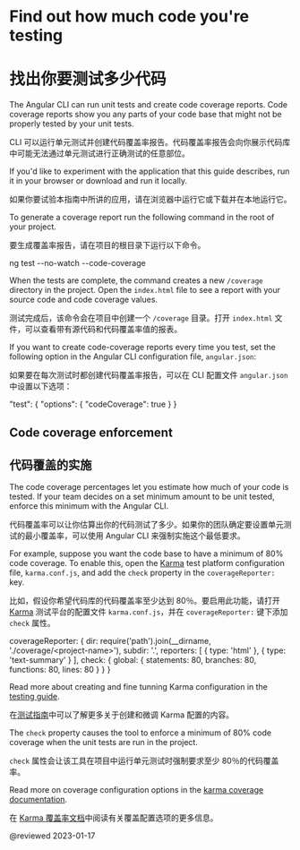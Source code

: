 <a id="code-coverage"></a>

# Find out how much code you're testing

# 找出你要测试多少代码

The Angular CLI can run unit tests and create code coverage reports.
Code coverage reports show you any parts of your code base that might not be properly tested by your unit tests.

CLI 可以运行单元测试并创建代码覆盖率报告。代码覆盖率报告会向你展示代码库中可能无法通过单元测试进行正确测试的任意部位。

<div class="alert is-helpful">

If you'd like to experiment with the application that this guide describes, <live-example name="testing" noDownload>run it in your browser</live-example> or <live-example name="testing" downloadOnly>download and run it locally</live-example>.

如果你要试验本指南中所讲的应用，请<live-example name="testing" noDownload>在浏览器中运行它</live-example>或<live-example name="testing" downloadOnly>下载并在本地运行它</live-example>。

</div>

To generate a coverage report run the following command in the root of your project.

要生成覆盖率报告，请在项目的根目录下运行以下命令。

<code-example format="shell" language="shell">

ng test --no-watch --code-coverage

</code-example>

When the tests are complete, the command creates a new `/coverage` directory in the project.
Open the `index.html` file to see a report with your source code and code coverage values.

测试完成后，该命令会在项目中创建一个 `/coverage` 目录。打开 `index.html` 文件，可以查看带有源代码和代码覆盖率值的报表。

If you want to create code-coverage reports every time you test, set the following option in the Angular CLI configuration file, `angular.json`:

如果要在每次测试时都创建代码覆盖率报告，可以在 CLI 配置文件 `angular.json` 中设置以下选项：

<code-example format="json" language="json">

"test": {
  "options": {
    "codeCoverage": true
  }
}

</code-example>

## Code coverage enforcement

## 代码覆盖的实施

The code coverage percentages let you estimate how much of your code is tested.
If your team decides on a set minimum amount to be unit tested, enforce this minimum with the Angular CLI.

代码覆盖率可以让你估算出你的代码测试了多少。如果你的团队确定要设置单元测试的最小覆盖率，可以使用 Angular CLI 来强制实施这个最低要求。

For example, suppose you want the code base to have a minimum of 80% code coverage.
To enable this, open the [Karma](https://karma-runner.github.io) test platform configuration file, `karma.conf.js`, and add the `check` property in the `coverageReporter:` key.

比如，假设你希望代码库的代码覆盖率至少达到 80％。要启用此功能，请打开 [Karma](https://karma-runner.github.io) 测试平台的配置文件 `karma.conf.js`，并在 `coverageReporter:` 键下添加 `check` 属性。

<code-example format="javascript" language="javascript">

coverageReporter: {
  dir: require('path').join(__dirname, './coverage/&lt;project-name&gt;'),
  subdir: '.',
  reporters: [
    { type: 'html' },
    { type: 'text-summary' }
  ],
  check: {
    global: {
      statements: 80,
      branches: 80,
      functions: 80,
      lines: 80
    }
  }
}

</code-example>

<div class="alert is-helpful">

Read more about creating and fine tunning Karma configuration in the [testing guide](guide/testing#configuration).

在[测试指南](guide/testing#configuration)中可以了解更多关于创建和微调 Karma 配置的内容。

</div>

The `check` property causes the tool to enforce a minimum of 80% code coverage when the unit tests are run in the project.

`check` 属性会让该工具在项目中运行单元测试时强制要求至少 80％的代码覆盖率。

Read more on coverage configuration options in the [karma coverage documentation](https://github.com/karma-runner/karma-coverage/blob/master/docs/configuration.md).

在 [Karma 覆盖率文档](https://github.com/karma-runner/karma-coverage/blob/master/docs/configuration.md)中阅读有关覆盖配置选项的更多信息。

<!-- links -->

<!-- external links -->

<!-- end links -->

@reviewed 2023-01-17
